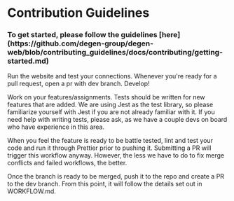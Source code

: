 # Contribution Guidelines

<h3>To get started, please follow the guidelines [here] (https://github.com/degen-group/degen-web/blob/contributing_guidelines/docs/contributing/getting-started.md) </h3>
Run the website and test your connections.
Whenever you're ready for a pull request, open a pr with dev branch.
Develop!

Work on your features/assignments. Tests should be written for new features that are added. We are using Jest as the test library, so please familiarize yourself with Jest if you are not already familiar with it. If you need help with writing tests, please ask, as we have a couple devs on board who have experience in this area.

When you feel the feature is ready to be battle tested, lint and test your code and run it through Prettier prior to pushing it. Submitting a PR will trigger this workflow anyway. However, the less we have to do to fix merge conflicts and failed workflows, the better.

Once the branch is ready to be merged, push it to the repo and create a PR to the dev branch. From this point, it will follow the details set out in WORKFLOW.md.
